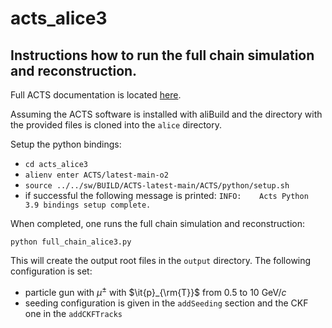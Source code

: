 # acts_alice3

## Instructions how to run the full chain simulation and reconstruction.

Full ACTS documentation is located [here](https://acts.readthedocs.io/en/latest/).

Assuming the ACTS software is installed with aliBuild and the directory with the provided files is cloned into the `alice` directory.

Setup the python bindings: 
* ```cd acts_alice3```
* ```alienv enter ACTS/latest-main-o2```
* ```source ../../sw/BUILD/ACTS-latest-main/ACTS/python/setup.sh```
* if successful the following message is printed: `INFO:    Acts Python 3.9 bindings setup complete.`

When completed, one runs the full chain simulation and reconstruction:
```
python full_chain_alice3.py
```

This will create the output root files in the `output` directory.
The following configuration is set:
* particle gun with $\mu^{\pm}$ with $\it{p}_{\rm{T}}$ from 0.5 to 10 GeV/*c*
* seeding configuration is given in the `addSeeding` section and the CKF one in the `addCKFTracks`